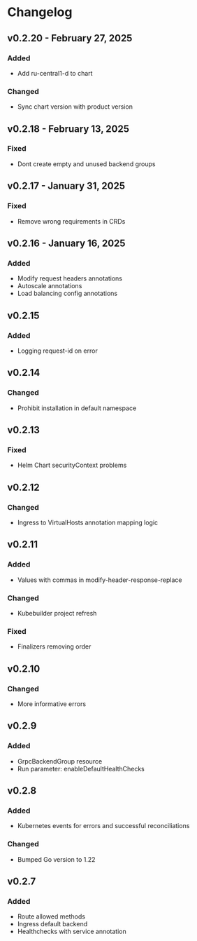 # Changelog


## v0.2.20 - February 27, 2025
### Added
* Add ru-central1-d to chart
### Changed
* Sync chart version with product version

## v0.2.18 - February 13, 2025
### Fixed
* Dont create empty and unused backend groups

## v0.2.17 - January 31, 2025
### Fixed
* Remove wrong requirements in CRDs

## v0.2.16 - January 16, 2025
### Added
* Modify request headers annotations
* Autoscale annotations
* Load balancing config annotations

## v0.2.15
### Added
* Logging request-id on error

## v0.2.14
### Changed
* Prohibit installation in default namespace

## v0.2.13
### Fixed
* Helm Chart securityContext problems

## v0.2.12
### Changed
* Ingress to VirtualHosts annotation mapping logic

## v0.2.11
### Added
* Values with commas in modify-header-response-replace
### Changed
* Kubebuilder project refresh
### Fixed
* Finalizers removing order

## v0.2.10
### Changed
* More informative errors

## v0.2.9
### Added
* GrpcBackendGroup resource
* Run parameter: enableDefaultHealthChecks

## v0.2.8
### Added
* Kubernetes events for errors and successful reconciliations
### Changed
* Bumped Go version to 1.22

## v0.2.7
### Added
* Route allowed methods
* Ingress default backend
* Healthchecks with service annotation
